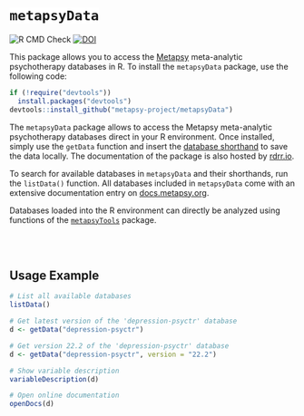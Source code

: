 <h1>
  <code style="background: white;">metapsyData</code>
</h1> 

![R CMD Check](https://img.shields.io/badge/R%20CMD%20Check-passing-brightgreen)
[![DOI](https://img.shields.io/badge/DOI-10.5281/zenodo.6566924-blue)](https://doi.org/10.5281/zenodo.6566924)

This package allows you to access the [Metapsy](https://www.metapsy.org) meta-analytic psychotherapy databases in R. To install the `metapsyData` package, use the following code:

```r
if (!require("devtools"))
  install.packages("devtools")
devtools::install_github("metapsy-project/metapsyData")
```

The `metapsyData` package allows to access the Metapsy meta-analytic psychotherapy databases direct in your R environment. Once installed, simply use the `getData` function and insert the [database shorthand](https://docs.metapsy.org/databases/#shorthand) to save the data locally. The documentation of the package is also hosted by [rdrr.io](https://rdrr.io/github/metapsy-project/metapsyData/).

To search for available databases in `metapsyData` and their shorthands, run the `listData()` function. All databases included in `metapsyData` come with an extensive documentation entry on [docs.metapsy.org](https://docs.metapsy.org/databases).

Databases loaded into the R environment can directly be analyzed using functions of the [`metapsyTools`](https://tools.metapsy.org) package. 

<br></br>

## Usage Example

```r
# List all available databases
listData()

# Get latest version of the 'depression-psyctr' database
d <- getData("depression-psyctr")

# Get version 22.2 of the 'depression-psyctr' database
d <- getData("depression-psyctr", version = "22.2")

# Show variable description
variableDescription(d)

# Open online documentation
openDocs(d)
```

<br></br>

<br></br>
